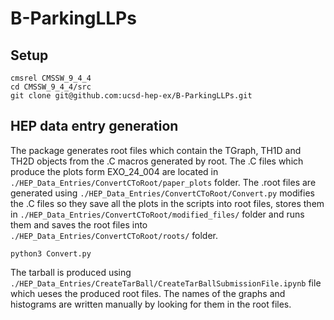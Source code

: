 # B-ParkingLLPs

## Setup

```
cmsrel CMSSW_9_4_4
cd CMSSW_9_4_4/src
git clone git@github.com:ucsd-hep-ex/B-ParkingLLPs.git
```
## HEP data entry generation

The package generates root files which contain the TGraph, TH1D and TH2D objects from the .C macros generated by root.
The .C files which produce the plots form EXO_24_004 are located in `./HEP_Data_Entries/ConvertCToRoot/paper_plots` folder.
The .root files are generated using `./HEP_Data_Entries/ConvertCToRoot/Convert.py` modifies the .C files so they save all the plots in the scripts into root 
files, stores them in `./HEP_Data_Entries/ConvertCToRoot/modified_files/` folder and runs them and saves the root files into `./HEP_Data_Entries/ConvertCToRoot/roots/` folder.
```
python3 Convert.py
```
The tarball is produced using `./HEP_Data_Entries/CreateTarBall/CreateTarBallSubmissionFile.ipynb` file which ueses the produced root files. 
The names of the graphs and histograms are written manually by looking for them in the root files. 

